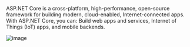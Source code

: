 ASP.NET Core is a cross-platform, high-performance, open-source framework for building modern, cloud-enabled, Internet-connected apps. With ASP.NET Core, you can: Build web apps and services, Internet of Things (IoT) apps, and mobile backends.

![image](https://github.com/RadoslavBoyanov/ASP.NET-Core/assets/106109182/701cdd27-fcda-4b5b-8ade-4385c83a3922)
